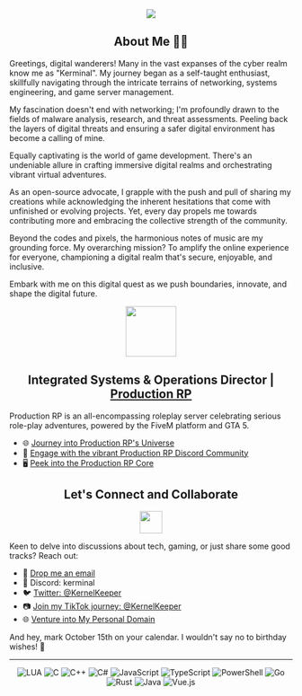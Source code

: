 <div align="center">
    <a href="https://github.com/yumiruuwu">
        <img src="https://readme-typing-svg.herokuapp.com?font=Source+Code+Pro&duration=2000&pause=1000&color=F78D27&center=true&vCenter=true&multiline=true&width=435&height=100&lines=Oh%2C+hi+there+%F0%9F%91%8B;Welcome+to+my+tech+universe"/>
    </a>
</div>

<div align="center">
    <h2>About Me 🧑‍💻</h2>
</div>

Greetings, digital wanderers! Many in the vast expanses of the cyber realm know me as "Kerminal". My journey began as a self-taught enthusiast, skillfully navigating through the intricate terrains of networking, systems engineering, and game server management.

My fascination doesn't end with networking; I'm profoundly drawn to the fields of malware analysis, research, and threat assessments. Peeling back the layers of digital threats and ensuring a safer digital environment has become a calling of mine.

Equally captivating is the world of game development. There's an undeniable allure in crafting immersive digital realms and orchestrating vibrant virtual adventures.

As an open-source advocate, I grapple with the push and pull of sharing my creations while acknowledging the inherent hesitations that come with unfinished or evolving projects. Yet, every day propels me towards contributing more and embracing the collective strength of the community.

Beyond the codes and pixels, the harmonious notes of music are my grounding force. My overarching mission? To amplify the online experience for everyone, championing a digital realm that's secure, enjoyable, and inclusive.

Embark with me on this digital quest as we push boundaries, innovate, and shape the digital future.

<div align="center">
    <a href="https://productionrp.org/">
        <img src="https://www.productionrp.org/assets/logo-IpLcXXlq.png" width="90px"/>
    </a>
</div>

<h2 align="center">Integrated Systems & Operations Director | <a href="https://productionrp.org/">Production RP</a></h2>

Production RP is an all-encompassing roleplay server celebrating serious role-play adventures, powered by the FiveM platform and GTA 5.

- 🌐 [Journey into Production RP's Universe](https://productionrp.org/)
- 💬 [Engage with the vibrant Production RP Discord Community](https://discord.gg/productionrp)
- 🖥️ [Peek into the Production RP Core](https://core.productionrp.org)

<div align="center">
    <h2>Let's Connect and Collaborate</h2>
</div>

<p align="center">
    <img width="40" src="https://github.githubassets.com/images/mona-loading-default.gif">
</p>

Keen to delve into discussions about tech, gaming, or just share some good tracks? Reach out:

- 📧 [Drop me an email](mailto:contact@kerminal.net)
- 💬 Discord: kerminal
- 🐦 [Twitter: @KernelKeeper](https://twitter.com/KernelKeeper)
- 📷 [Join my TikTok journey: @KernelKeeper](https://www.tiktok.com/@KernelKeeper)
- 🌐 [Venture into My Personal Domain](http://kerminal.net)

And hey, mark October 15th on your calendar. I wouldn't say no to birthday wishes! 🎂

<div align="center"></div>

---

<p align="center">
  <img src="https://img.shields.io/badge/LUA-%232C2D72.svg?style=flat-square&logo=lua&logoColor=white" alt="LUA">
  <img src="https://img.shields.io/badge/C-%2300599C.svg?style=flat-square&logo=c&logoColor=white" alt="C">
  <img src="https://img.shields.io/badge/C++-%2300599C.svg?style=flat-square&logo=c%2B%2B&logoColor=white" alt="C++">
  <img src="https://img.shields.io/badge/C%23-%23239120.svg?style=flat-square&logo=c-sharp&logoColor=white" alt="C#">
  <img src="https://img.shields.io/badge/JavaScript-%23F7DF1E.svg?style=flat-square&logo=javascript&logoColor=black" alt="JavaScript">
  <img src="https://img.shields.io/badge/TypeScript-%23007ACC.svg?style=flat-square&logo=typescript&logoColor=white" alt="TypeScript">
  <img src="https://img.shields.io/badge/PowerShell-%235391FE.svg?style=flat-square&logo=powershell&logoColor=white" alt="PowerShell">
  <img src="https://img.shields.io/badge/Go-%2300ADD8.svg?style=flat-square&logo=go&logoColor=white" alt="Go">
  <img src="https://img.shields.io/badge/Rust-%23000000.svg?style=flat-square&logo=rust&logoColor=white" alt="Rust">
  <img src="https://img.shields.io/badge/Java-%23ED8B00.svg?style=flat-square&logo=java&logoColor=white" alt="Java">
  <img src="https://img.shields.io/badge/Vue.js-%234FC08D.svg?style=flat-square&logo=vue-dot-js&logoColor=white" alt="Vue.js">
</p>

</div>
